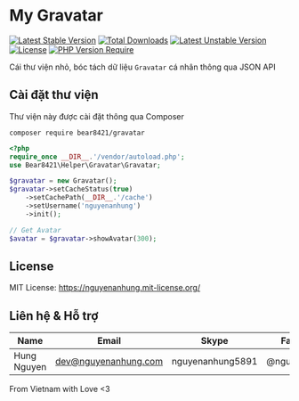 # My Gravatar

[![Latest Stable Version](http://poser.pugx.org/bear8421/gravatar/v)](https://packagist.org/packages/bear8421/gravatar) [![Total Downloads](http://poser.pugx.org/bear8421/gravatar/downloads)](https://packagist.org/packages/bear8421/gravatar) [![Latest Unstable Version](http://poser.pugx.org/bear8421/gravatar/v/unstable)](https://packagist.org/packages/bear8421/gravatar) [![License](http://poser.pugx.org/bear8421/gravatar/license)](https://packagist.org/packages/bear8421/gravatar) [![PHP Version Require](http://poser.pugx.org/bear8421/gravatar/require/php)](https://packagist.org/packages/bear8421/gravatar)

Cái thư viện nhỏ, bóc tách dữ liệu `Gravatar` cá nhân thông qua JSON API

## Cài đặt thư viện

Thư viện này được cài đặt thông qua Composer

```shell
composer require bear8421/gravatar
```

```php
<?php
require_once __DIR__.'/vendor/autoload.php';
use Bear8421\Helper\Gravatar\Gravatar;

$gravatar = new Gravatar();
$gravatar->setCacheStatus(true)
    ->setCachePath(__DIR__.'/cache')
    ->setUsername('nguyenanhung')
    ->init();

// Get Avatar
$avatar = $gravatar->showAvatar(300);

```

## License

MIT License: https://nguyenanhung.mit-license.org/

## Liên hệ & Hỗ trợ

| Name        | Email                | Skype            | Facebook      |
| ----------- | -------------------- | ---------------- | ------------- |
| Hung Nguyen | dev@nguyenanhung.com | nguyenanhung5891 | @nguyenanhung |

From Vietnam with Love <3